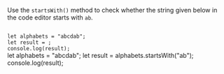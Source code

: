 Use the `startsWith()` method to check whether the string given below in the code editor starts with `ab`.

<Editor type="exercise" lang="javascript">
<code>
let alphabets = "abcdab";
let result = ;
console.log(result);
</code>

<solution>
let alphabets = "abcdab";
let result = alphabets.startsWith("ab");
console.log(result);
</solution>
</Editor>